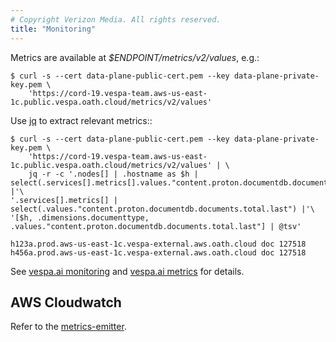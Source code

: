 ```yaml
---
# Copyright Verizon Media. All rights reserved.
title: "Monitoring"
---
```


Metrics are available at _$ENDPOINT/metrics/v2/values_, e.g.:
```
$ curl -s --cert data-plane-public-cert.pem --key data-plane-private-key.pem \
    'https://cord-19.vespa-team.aws-us-east-1c.public.vespa.oath.cloud/metrics/v2/values' 
```

Use [jq](https://stedolan.github.io/jq/) to extract relevant metrics::
```
$ curl -s --cert data-plane-public-cert.pem --key data-plane-private-key.pem \
    'https://cord-19.vespa-team.aws-us-east-1c.public.vespa.oath.cloud/metrics/v2/values' | \
    jq -r -c '.nodes[] | .hostname as $h | select(.services[].metrics[].values."content.proton.documentdb.documents.total.last") |'\
'.services[].metrics[] | select(.values."content.proton.documentdb.documents.total.last") |'\
'[$h, .dimensions.documenttype, .values."content.proton.documentdb.documents.total.last"] | @tsv'
  
h123a.prod.aws-us-east-1c.vespa-external.aws.oath.cloud	doc	127518
h456a.prod.aws-us-east-1c.vespa-external.aws.oath.cloud	doc	127518
```

See [vespa.ai monitoring](https://docs.vespa.ai/documentation/monitoring.html) and 
[vespa.ai metrics](https://docs.vespa.ai/documentation/reference/metrics.html) for details.

## AWS Cloudwatch
Refer to the [metrics-emitter](https://github.com/vespa-engine/metrics-emitter).

<!-- ToDo: Prometheus / Grafana integration doc here -->

